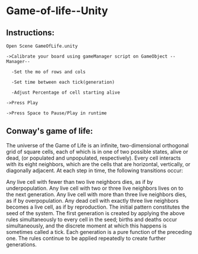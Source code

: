 # Game-of-life--Unity

## Instructions:
```
Open Scene GameOfLife.unity
  
->Calibrate your board using gameManager script on GameObject --Manager--

  -Set the mo of rows and cols
  
  -Set time between each tick(generation)
  
  -Adjust Percentage of cell starting alive
  
->Press Play

->Press Space to Pause/Play in runtime
```
## Conway's game of life:

The universe of the Game of Life is an infinite, two-dimensional orthogonal grid of square cells, each of which is in one of two possible states, alive or dead, (or populated and unpopulated, respectively). Every cell interacts with its eight neighbors, which are the cells that are horizontal, vertically, or diagonally adjacent. At each step in time, the following transitions occur:

Any live cell with fewer than two live neighbors dies, as if by underpopulation.
Any live cell with two or three live neighbors lives on to the next generation.
Any live cell with more than three live neighbors dies, as if by overpopulation.
Any dead cell with exactly three live neighbors becomes a live cell, as if by reproduction.
The initial pattern constitutes the seed of the system. The first generation is created by applying the above rules simultaneously to every cell in the seed; births and deaths occur simultaneously, and the discrete moment at which this happens is sometimes called a tick. Each generation is a pure function of the preceding one. The rules continue to be applied repeatedly to create further generations.

